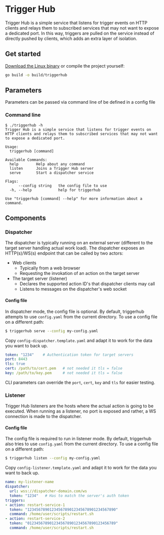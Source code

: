 # Trigger Hub

Trigger Hub is a simple service that listens for trigger events on HTTP clients and relays them to subscribed services that may not want to expose a dedicated port. In this way, triggers are pulled on the service instead of directly pushed by clients, which adds an extra layer of isolation.

## Get started

[Download the Linux binary](https://github.com/brickpop/triggerhub/releases/download/v0.1.0/triggerhub.zip) or compile the project yourself:

```sh
go build -o build/triggerhub
```

## Parameters

Parameters can be passed via command line of be defined in a config file

### Command line

```
$ ./triggerhub -h
Trigger Hub is a simple service that listens for trigger events on HTTP clients and relays them to subscribed services that may not want to expose a dedicated port.

Usage:
  triggerhub [command]

Available Commands:
  help        Help about any command
  listen      Joins a Trigger Hub server
  serve       Start a dispatcher service

Flags:
      --config string   the config file to use
  -h, --help            help for triggerhub

Use "triggerhub [command] --help" for more information about a command.
```

## Components

### Dispatcher

The dispatcher is typically running on an external server (different to the target server handling actual work load). The dispatcher exposes an HTTP(s)/WS(s) endpoint that can be called by two actors:

- Web clients
  - Typically from a web browser
  - Requesting the invokation of an action on the target server
- The target server (listener)
  - Declares the supported action ID's that dispatcher clients may call
  - Listens to messages on the dispatcher's web socket

#### Config file

In dispatcher mode, the config file is optional. By default, triggerhub attempts to use `config.yaml` from the current directory. To use a config file on a different path:

```sh
$ triggerhub serve --config my-config.yaml
```

Copy `config-dispatcher.template.yaml` and adapt it to work for the data you want to back up.

```yaml
token: "1234"    # Authentication token for target servers
port: 8443
tls: true
cert: /path/to/cert.pem   # not needed it tls = false
key: /path/to/key.pem     # not needed it tls = false
```

CLI parameters can override the `port`, `cert`, `key` and `tls` for easier testing. 

### Listener

Trigger Hub listeners are the hosts where the actual action is going to be executed. When running as a listener, no port is exposed and rather, a WS connection is made to the dispatcher. 

#### Config file

The config file is required to run in listener mode. By default, triggerhub also tries to use `config.yaml` from the current directory. To use a config file on a different path:

```sh
$ triggerhub listen --config my-config.yaml
```

Copy `config-listener.template.yaml` and adapt it to work for the data you want to back up.

```yaml
name: my-listener-name
dispatcher:
  url: wss://dispatcher-domain.com/ws
  token: "1234"   # Has to match the server's auth token
triggers:
- action: restart-service-1
  token: "1234567890123456789012345678901234567890"
  command: /home/user/scripts/restart.sh
- action: restart-service-2
  token: "0123456789012345678901234567890123456789"
  command: /home/user/scripts/restart.sh
```
